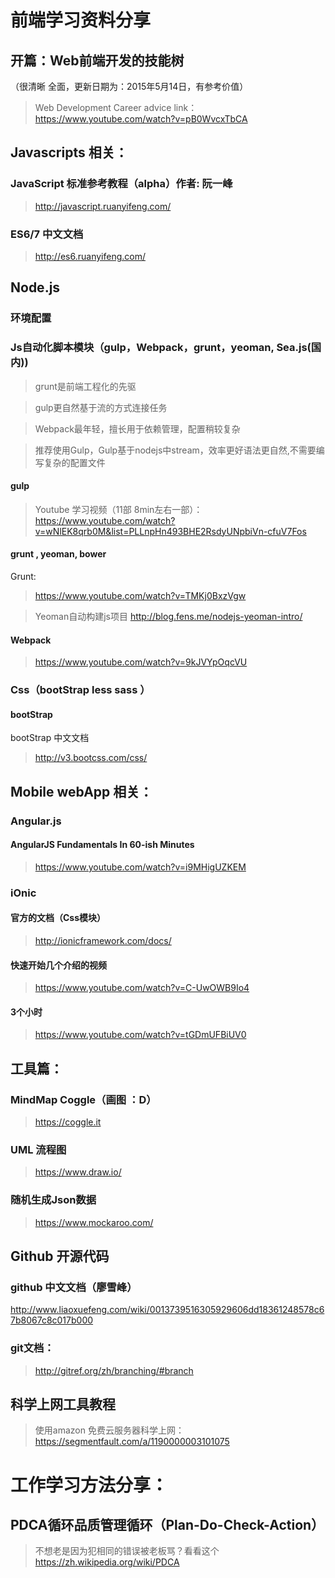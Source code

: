 #   前端学习资料分享

##  开篇：Web前端开发的技能树 
（很清晰 全面，更新日期为：2015年5月14日，有参考价值）
>    Web Development Career advice
> 	link：https://www.youtube.com/watch?v=pB0WvcxTbCA  

##  Javascripts 相关：

### JavaScript 标准参考教程（alpha）作者: 阮一峰
>   http://javascript.ruanyifeng.com/

###  ES6/7 中文文档 
>   http://es6.ruanyifeng.com/

##  Node.js  

### 环境配置


### Js自动化脚本模块（gulp，Webpack，grunt，yeoman, Sea.js(国内))

>  grunt是前端工程化的先驱

>  gulp更自然基于流的方式连接任务

>  Webpack最年轻，擅长用于依赖管理，配置稍较复杂

>  推荐使用Gulp，Gulp基于nodejs中stream，效率更好语法更自然,不需要编写复杂的配置文件


#### gulp 

> Youtube 学习视频（11部 8min左右一部）： 
> https://www.youtube.com/watch?v=wNlEK8qrb0M&list=PLLnpHn493BHE2RsdyUNpbiVn-cfuV7Fos

####  grunt , yeoman, bower

Grunt:
> https://www.youtube.com/watch?v=TMKj0BxzVgw

> Yeoman自动构建js项目 
> http://blog.fens.me/nodejs-yeoman-intro/

#### Webpack

> https://www.youtube.com/watch?v=9kJVYpOqcVU

### Css（bootStrap less sass ）

#### bootStrap

bootStrap 中文文档
> http://v3.bootcss.com/css/

##  Mobile webApp 相关：

### Angular.js

#### AngularJS Fundamentals In 60-ish Minutes
>  https://www.youtube.com/watch?v=i9MHigUZKEM

### iOnic

#### 官方的文档（Css模块）
> http://ionicframework.com/docs/

#### 快速开始几个介绍的视频
>  https://www.youtube.com/watch?v=C-UwOWB9Io4

#### 3个小时
>  https://www.youtube.com/watch?v=tGDmUFBiUV0

## 工具篇：

### MindMap  Coggle（画图 ：D）
> https://coggle.it

### UML 流程图
> https://www.draw.io/


###  随机生成Json数据
>  https://www.mockaroo.com/




## Github  开源代码 

### github 中文文档（廖雪峰）
http://www.liaoxuefeng.com/wiki/0013739516305929606dd18361248578c67b8067c8c017b000

### git文档：
> http://gitref.org/zh/branching/#branch

## 科学上网工具教程

>   使用amazon 免费云服务器科学上网：
>   https://segmentfault.com/a/1190000003101075


# 工作学习方法分享：

## PDCA循环品质管理循环（Plan-Do-Check-Action） 

> 不想老是因为犯相同的错误被老板骂？看看这个 
> https://zh.wikipedia.org/wiki/PDCA
